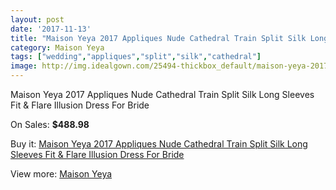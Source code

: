 ```yaml
---
layout: post
date: '2017-11-13'
title: "Maison Yeya 2017 Appliques Nude Cathedral Train Split Silk Long Sleeves Fit & Flare Illusion Dress For Bride"
category: Maison Yeya
tags: ["wedding","appliques","split","silk","cathedral"]
image: http://img.idealgown.com/25494-thickbox_default/maison-yeya-2017-appliques-nude-cathedral-train-split-silk-long-sleeves-fit-flare-illusion-dress-for-bride.jpg
---
```

Maison Yeya 2017 Appliques Nude Cathedral Train Split Silk Long Sleeves Fit & Flare Illusion Dress For Bride

On Sales: **$488.98**
<a href="https://www.idealgown.com/en/maison-yeya/9978-maison-yeya-2017-appliques-nude-cathedral-train-split-silk-long-sleeves-fit-flare-illusion-dress-for-bride.html"><amp-img layout="responsive" width="600" height="600" src="//img.idealgown.com/25494-thickbox_default/maison-yeya-2017-appliques-nude-cathedral-train-split-silk-long-sleeves-fit-flare-illusion-dress-for-bride.jpg" alt="Maison Yeya 2017 Appliques Nude Cathedral Train Split Silk Long Sleeves Fit & Flare Illusion Dress For Bride 0" /></a>
<a href="https://www.idealgown.com/en/maison-yeya/9978-maison-yeya-2017-appliques-nude-cathedral-train-split-silk-long-sleeves-fit-flare-illusion-dress-for-bride.html"><amp-img layout="responsive" width="600" height="600" src="//img.idealgown.com/25507-thickbox_default/maison-yeya-2017-appliques-nude-cathedral-train-split-silk-long-sleeves-fit-flare-illusion-dress-for-bride.jpg" alt="Maison Yeya 2017 Appliques Nude Cathedral Train Split Silk Long Sleeves Fit & Flare Illusion Dress For Bride 1" /></a>
<a href="https://www.idealgown.com/en/maison-yeya/9978-maison-yeya-2017-appliques-nude-cathedral-train-split-silk-long-sleeves-fit-flare-illusion-dress-for-bride.html"><amp-img layout="responsive" width="600" height="600" src="//img.idealgown.com/25506-thickbox_default/maison-yeya-2017-appliques-nude-cathedral-train-split-silk-long-sleeves-fit-flare-illusion-dress-for-bride.jpg" alt="Maison Yeya 2017 Appliques Nude Cathedral Train Split Silk Long Sleeves Fit & Flare Illusion Dress For Bride 2" /></a>
<a href="https://www.idealgown.com/en/maison-yeya/9978-maison-yeya-2017-appliques-nude-cathedral-train-split-silk-long-sleeves-fit-flare-illusion-dress-for-bride.html"><amp-img layout="responsive" width="600" height="600" src="//img.idealgown.com/25505-thickbox_default/maison-yeya-2017-appliques-nude-cathedral-train-split-silk-long-sleeves-fit-flare-illusion-dress-for-bride.jpg" alt="Maison Yeya 2017 Appliques Nude Cathedral Train Split Silk Long Sleeves Fit & Flare Illusion Dress For Bride 3" /></a>
<a href="https://www.idealgown.com/en/maison-yeya/9978-maison-yeya-2017-appliques-nude-cathedral-train-split-silk-long-sleeves-fit-flare-illusion-dress-for-bride.html"><amp-img layout="responsive" width="600" height="600" src="//img.idealgown.com/25504-thickbox_default/maison-yeya-2017-appliques-nude-cathedral-train-split-silk-long-sleeves-fit-flare-illusion-dress-for-bride.jpg" alt="Maison Yeya 2017 Appliques Nude Cathedral Train Split Silk Long Sleeves Fit & Flare Illusion Dress For Bride 4" /></a>
<a href="https://www.idealgown.com/en/maison-yeya/9978-maison-yeya-2017-appliques-nude-cathedral-train-split-silk-long-sleeves-fit-flare-illusion-dress-for-bride.html"><amp-img layout="responsive" width="600" height="600" src="//img.idealgown.com/25503-thickbox_default/maison-yeya-2017-appliques-nude-cathedral-train-split-silk-long-sleeves-fit-flare-illusion-dress-for-bride.jpg" alt="Maison Yeya 2017 Appliques Nude Cathedral Train Split Silk Long Sleeves Fit & Flare Illusion Dress For Bride 5" /></a>
<a href="https://www.idealgown.com/en/maison-yeya/9978-maison-yeya-2017-appliques-nude-cathedral-train-split-silk-long-sleeves-fit-flare-illusion-dress-for-bride.html"><amp-img layout="responsive" width="600" height="600" src="//img.idealgown.com/25502-thickbox_default/maison-yeya-2017-appliques-nude-cathedral-train-split-silk-long-sleeves-fit-flare-illusion-dress-for-bride.jpg" alt="Maison Yeya 2017 Appliques Nude Cathedral Train Split Silk Long Sleeves Fit & Flare Illusion Dress For Bride 6" /></a>
<a href="https://www.idealgown.com/en/maison-yeya/9978-maison-yeya-2017-appliques-nude-cathedral-train-split-silk-long-sleeves-fit-flare-illusion-dress-for-bride.html"><amp-img layout="responsive" width="600" height="600" src="//img.idealgown.com/25501-thickbox_default/maison-yeya-2017-appliques-nude-cathedral-train-split-silk-long-sleeves-fit-flare-illusion-dress-for-bride.jpg" alt="Maison Yeya 2017 Appliques Nude Cathedral Train Split Silk Long Sleeves Fit & Flare Illusion Dress For Bride 7" /></a>
<a href="https://www.idealgown.com/en/maison-yeya/9978-maison-yeya-2017-appliques-nude-cathedral-train-split-silk-long-sleeves-fit-flare-illusion-dress-for-bride.html"><amp-img layout="responsive" width="600" height="600" src="//img.idealgown.com/25500-thickbox_default/maison-yeya-2017-appliques-nude-cathedral-train-split-silk-long-sleeves-fit-flare-illusion-dress-for-bride.jpg" alt="Maison Yeya 2017 Appliques Nude Cathedral Train Split Silk Long Sleeves Fit & Flare Illusion Dress For Bride 8" /></a>
<a href="https://www.idealgown.com/en/maison-yeya/9978-maison-yeya-2017-appliques-nude-cathedral-train-split-silk-long-sleeves-fit-flare-illusion-dress-for-bride.html"><amp-img layout="responsive" width="600" height="600" src="//img.idealgown.com/25499-thickbox_default/maison-yeya-2017-appliques-nude-cathedral-train-split-silk-long-sleeves-fit-flare-illusion-dress-for-bride.jpg" alt="Maison Yeya 2017 Appliques Nude Cathedral Train Split Silk Long Sleeves Fit & Flare Illusion Dress For Bride 9" /></a>
<a href="https://www.idealgown.com/en/maison-yeya/9978-maison-yeya-2017-appliques-nude-cathedral-train-split-silk-long-sleeves-fit-flare-illusion-dress-for-bride.html"><amp-img layout="responsive" width="600" height="600" src="//img.idealgown.com/25498-thickbox_default/maison-yeya-2017-appliques-nude-cathedral-train-split-silk-long-sleeves-fit-flare-illusion-dress-for-bride.jpg" alt="Maison Yeya 2017 Appliques Nude Cathedral Train Split Silk Long Sleeves Fit & Flare Illusion Dress For Bride 10" /></a>
<a href="https://www.idealgown.com/en/maison-yeya/9978-maison-yeya-2017-appliques-nude-cathedral-train-split-silk-long-sleeves-fit-flare-illusion-dress-for-bride.html"><amp-img layout="responsive" width="600" height="600" src="//img.idealgown.com/25497-thickbox_default/maison-yeya-2017-appliques-nude-cathedral-train-split-silk-long-sleeves-fit-flare-illusion-dress-for-bride.jpg" alt="Maison Yeya 2017 Appliques Nude Cathedral Train Split Silk Long Sleeves Fit & Flare Illusion Dress For Bride 11" /></a>
<a href="https://www.idealgown.com/en/maison-yeya/9978-maison-yeya-2017-appliques-nude-cathedral-train-split-silk-long-sleeves-fit-flare-illusion-dress-for-bride.html"><amp-img layout="responsive" width="600" height="600" src="//img.idealgown.com/25496-thickbox_default/maison-yeya-2017-appliques-nude-cathedral-train-split-silk-long-sleeves-fit-flare-illusion-dress-for-bride.jpg" alt="Maison Yeya 2017 Appliques Nude Cathedral Train Split Silk Long Sleeves Fit & Flare Illusion Dress For Bride 12" /></a>
<a href="https://www.idealgown.com/en/maison-yeya/9978-maison-yeya-2017-appliques-nude-cathedral-train-split-silk-long-sleeves-fit-flare-illusion-dress-for-bride.html"><amp-img layout="responsive" width="600" height="600" src="//img.idealgown.com/25495-thickbox_default/maison-yeya-2017-appliques-nude-cathedral-train-split-silk-long-sleeves-fit-flare-illusion-dress-for-bride.jpg" alt="Maison Yeya 2017 Appliques Nude Cathedral Train Split Silk Long Sleeves Fit & Flare Illusion Dress For Bride 13" /></a>

Buy it: [Maison Yeya 2017 Appliques Nude Cathedral Train Split Silk Long Sleeves Fit & Flare Illusion Dress For Bride](https://www.idealgown.com/en/maison-yeya/9978-maison-yeya-2017-appliques-nude-cathedral-train-split-silk-long-sleeves-fit-flare-illusion-dress-for-bride.html "Maison Yeya 2017 Appliques Nude Cathedral Train Split Silk Long Sleeves Fit & Flare Illusion Dress For Bride")

View more: [Maison Yeya](https://www.idealgown.com/en/173-maison-yeya "Maison Yeya")